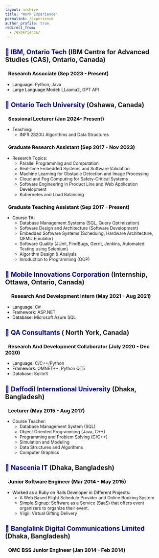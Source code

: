 ```yaml
---
layout: archive
title: "Work Experience"
permalink: /experience
author_profile: true
redirect_from: 
  - /experience/
---
```



## <span style=" color:DarkBlue">💼 IBM, Ontario Tech</span> (IBM Centre for Advanced Studies (CAS), Ontario, Canada)
### <span style="padding-left: 10px; color:black">Research Associate (Sep 2023 - Present)</span>
- <span style="color:black">Language:</span> Python, Java
- <span style="color:black">Large Language Model:</span> LLaama2, GPT API

## <span style=" color:DarkBlue">💼 Ontario Tech University</span> (Oshawa, Canada)
### <span style="padding-left:10px; color:black">Sessional Lecturer (Jan 2024- Present)</span>
- <span style="color:black">Teaching:</span>
    - INFR 2820U Algorithms and Data Structures 

### <span style="padding-left: 10px; color:black">Graduate Research Assistant (Sep 2017 - Nov 2023)</span>
- <span style="color:black">Research Topics:</span> 
    - Parallel Programming and Computation
    - Real-time Embedded Systems and Software Validation
    - Machine Learning for Obstacle Detection and Image Processing
    - Cloud and Fog Computing for Safety-Critical Systems 
    - Software Engineering in Product Line and Web Application Development
    - Kubernetes and Load Balancing


### <span style="padding-left: 10px; color:black">Graduate Teaching Assistant (Sep 2017 - Present)</span>
- <span style="color:black; ">Course TA:</span>
    - Database Management Systems (SQL, Query Optimization)
    - Software Design and Architecture (Software Development)
    - Embedded Software Systems (Scheduing, Hardware Architecture, QEMU Emulator)
    - Software Quality (JUnit, FindBugs, Gerrit, Jenkins, Automated Testing using Selenium)
    - Algorithm Design & Analysis
    - Inroduction to Programming (OOP)

## <span style=" color:DarkBlue">💼 Mobile Innovations Corporation</span> (Internship, Ottawa, Ontario, Canada)
### <span style="padding-left: 20px; color:black"> Research And Development Intern (May 2021 - Aug 2021)</span>
- <span style="color:black;">Language:</span> C#
- <span style="color:black;">Framework:</span> ASP.NET
- <span style="color:black;">Database:</span> Microsoft Azure SQL

## <span style=" color:DarkBlue">💼 QA Consultants</span> ( North York, Canada)
### <span style="padding-left: 10px; color:black">Research And Development Collaborator (July 2020 - Dec 2020)</span>
- <span style="color:black;">Language:</span> C/C++/Python
- <span style="color:black;">Framework:</span> OMNET++, Python QT5
- <span style="color:black;">Database:</span> Sqlite3

## <span style="color:DarkBlue">💼 Daffodil International University</span> (Dhaka, Bangladesh)
### <span style="padding-left: 10px; color:black">Lecturer (May 2015 - Aug 2017)</span>
- <span style="color:black;">Course Teacher:</span>
    - Database Management System (SQL)
    - Object Oriented Programming (Java, C++)
    - Programming and Problem Solving (C/C++)
    - Simulation and Modeling
    - Data Structures and Algorithms
    - Computer Graphics

## <span style=" color:DarkBlue">💼 Nascenia IT</span> (Dhaka, Bangladesh)
### <span style="padding-left: 10px; color:black">Junior Software Engineer (Mar 2014 - May 2015)</span>
- <span style="color:black;">Worked as a Ruby on Rails Developer in Different Projects:</span>
    - A Web Based Flight Schedule Provider and Online Booking System
    - Simple Signup: Software as a Service (SaaS) that offers event organizers to organize their event. 
    - Viigii: Virtual Gifting Delivery

## <span style=" color:DarkBlue">💼 Banglalink Digital Communications Limited</span>  (Dhaka, Bangladesh)
### <span style="padding-left: 10px; color:black">OMC BSS Junior Engineer (Jan 2014 - Feb 2014)</span>
